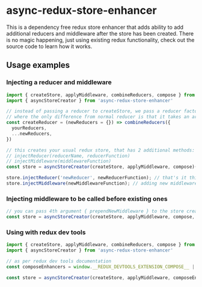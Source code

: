 # async-redux-store-enhancer

This is a dependency free redux store enhancer that adds ability to add additional reducers and middleware after the store has been created. There is no magic happening, just using existing redux functionality, check out the source code to learn how it works. 

## Usage examples

### Injecting a reducer and middleware

```js
import { createStore, applyMiddleware, combineReducers, compose } from 'redux';
import { asyncStoreCreator } from 'async-redux-store-enhancer'

// instead of passing a reducer to createStore, we pass a reducer factory
// where the only difference from normal reducer is that it takes an argument of new reducers and spreads it.
const createReducer = (newReducers = {}) => combineReducers({
  yourReducers,
  ...newReducers,
})

// this creates your usual redux store, that has 2 additional methods:
// injectReducer(reducerName, reducerFunction)
// injectMiddleware(middlewareFunction)
const store = asyncStoreCreator(createStore, applyMiddleware, compose)(createReducer, initialState, middleware);

store.injectReducer('newReducer', newReducerFunction); // that's it this adds new reducer, while preserving previous state
store.injectMiddleware(newMiddlewareFunction); // adding new middleware is as easy as this, this new middleware function will be called after all other are called
```

### Injecting middleware to be called before existing ones

```js
// you can pass 4th argument { prependNewMiddleware } to the store creator factory
const store = asyncStoreCreator(createStore, applyMiddleware, compose, { prependNewMiddleware: true })(createReducer, initialState, middleware);
```

### Using with redux dev tools

```js
import { createStore, applyMiddleware, combineReducers, compose } from 'redux';
import { asyncStoreCreator } from 'async-redux-store-enhancer'

// as per redux dev tools documentation
const composeEnhancers = window.__REDUX_DEVTOOLS_EXTENSION_COMPOSE__ || compose;

const store = asyncStoreCreator(createStore, applyMiddleware, composeEnhancers)(createReducer);

```




